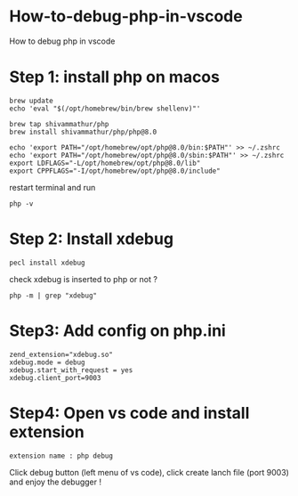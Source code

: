 # How-to-debug-php-in-vscode
How to debug php in vscode

# Step 1: install php on macos
```
brew update
echo 'eval "$(/opt/homebrew/bin/brew shellenv)"'
```

```
brew tap shivammathur/php
brew install shivammathur/php/php@8.0
```

```
echo 'export PATH="/opt/homebrew/opt/php@8.0/bin:$PATH"' >> ~/.zshrc
echo 'export PATH="/opt/homebrew/opt/php@8.0/sbin:$PATH"' >> ~/.zshrc
export LDFLAGS="-L/opt/homebrew/opt/php@8.0/lib"
export CPPFLAGS="-I/opt/homebrew/opt/php@8.0/include"
```

restart terminal and run
```
php -v

```

# Step 2: Install xdebug
```
pecl install xdebug
```

check xdebug is inserted to php or not ?
```
php -m | grep "xdebug"

```



# Step3: Add config on php.ini
```
zend_extension="xdebug.so"
xdebug.mode = debug
xdebug.start_with_request = yes
xdebug.client_port=9003
```


# Step4: Open vs code and install extension
```
extension name : php debug
```

Click debug button (left menu of vs code), click create lanch file (port 9003) and enjoy the debugger !
